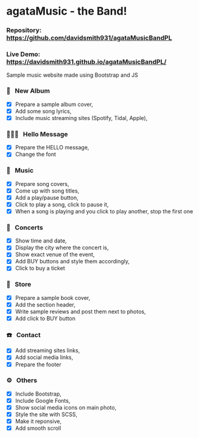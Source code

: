 # agataMusic - the Band!

### Repository: https://github.com/davidsmith931/agataMusicBandPL
### Live Demo: https://davidsmith931.github.io/agataMusicBandPL/

Sample music website made using Bootstrap and JS

### 💽 &nbsp; New Album
- [X] Prepare a sample album cover,
- [X] Add some song lyrics,
- [X] Include music streaming sites (Spotify, Tidal, Apple),

### 🙋🏼‍♀️ &nbsp; Hello Message
- [X] Prepare the HELLO message,
- [X] Change the font

### 🎵 &nbsp; Music
- [X] Prepare song covers,
- [X] Come up with song titles,
- [X] Add a play/pause button,
- [X] Click to play a song, click to pause it,
- [X] When a song is playing and you click to play another, stop the first one

### 🎸 &nbsp; Concerts
- [X] Show time and date,
- [X] Display the city where the concert is,
- [X] Show exact venue of the event,
- [X] Add BUY buttons and style them accordingly,
- [X] Click to buy a ticket

### 📕 &nbsp; Store
- [X] Prepare a sample book cover,
- [X] Add the section header,
- [X] Write sample reviews and post them next to photos,
- [X] Add click to BUY button

### ☎️ &nbsp; Contact
- [X] Add streaming sites links,
- [X] Add social media links,
- [X] Prepare the footer

### ⚙️ &nbsp; Others
- [X] Include Bootstrap,
- [X] Include Google Fonts,
- [X] Show social media icons on main photo,
- [X] Style the site with SCSS,
- [X] Make it reponsive,
- [X] Add smooth scroll
